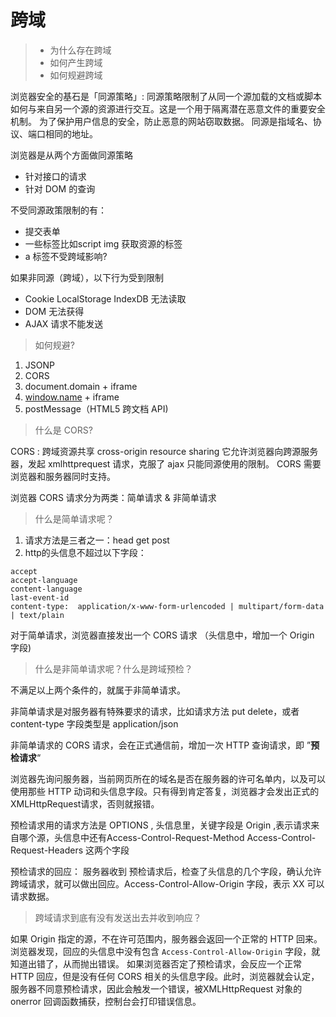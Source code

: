# 跨域
> - 为什么存在跨域
> - 如何产生跨域
> - 如何规避跨域

浏览器安全的基石是「同源策略」: 同源策略限制了从同一个源加载的文档或脚本如何与来自另一个源的资源进行交互。这是一个用于隔离潜在恶意文件的重要安全机制。
为了保护用户信息的安全，防止恶意的网站窃取数据。
同源是指域名、协议、端口相同的地址。

浏览器是从两个方面做同源策略
- 针对接口的请求
- 针对 DOM 的查询

不受同源政策限制的有：
- 提交表单
- 一些标签比如script img 获取资源的标签
-  a 标签不受跨域影响?

如果非同源（跨域），以下行为受到限制
- Cookie LocalStorage IndexDB 无法读取
- DOM 无法获得
- AJAX 请求不能发送

> 如何规避?

1. JSONP 
2. CORS
3. document.domain + iframe
4. [window.name](http://window.name) + iframe
5. postMessage（HTML5 跨文档 API)

> 什么是 CORS?

CORS : 跨域资源共享 cross-origin resource sharing
它允许浏览器向跨源服务器，发起 xmlhttprequest 请求，克服了 ajax 只能同源使用的限制。
CORS 需要浏览器和服务器同时支持。

浏览器 CORS 请求分为两类：简单请求 & 非简单请求

> 什么是简单请求呢？

1. 请求方法是三者之一：head get post
2. http的头信息不超过以下字段：
  ```
  accept 
  accept-language
  content-language 
  last-event-id 
  content-type:  application/x-www-form-urlencoded | multipart/form-data | text/plain
  ```

对于简单请求，浏览器直接发出一个 CORS 请求 （头信息中，增加一个 Origin 字段)

> 什么是非简单请求呢？什么是跨域预检？

不满足以上两个条件的，就属于非简单请求。

非简单请求是对服务器有特殊要求的请求，比如请求方法 put delete，或者content-type 字段类型是 application/json

非简单请求的 CORS 请求，会在正式通信前，增加一次 HTTP 查询请求，即 ”**预检请求**“

浏览器先询问服务器，当前网页所在的域名是否在服务器的许可名单内，以及可以使用那些 HTTP 动词和头信息字段。只有得到肯定答复，浏览器才会发出正式的 XMLHttpRequest请求，否则就报错。

预检请求用的请求方法是 OPTIONS , 头信息里，关键字段是 Origin ,表示请求来自哪个源，头信息中还有Access-Control-Request-Method Access-Control-Request-Headers 这两个字段

预检请求的回应：
服务器收到 预检请求后，检查了头信息的几个字段，确认允许跨域请求，就可以做出回应。Access-Control-Allow-Origin 字段，表示 XX 可以请求数据。

> 跨域请求到底有没有发送出去并收到响应？

如果 Origin 指定的源，不在许可范围内，服务器会返回一个正常的 HTTP 回来。浏览器发现，回应的头信息中没有包含 `Access-Control-Allow-Origin` 字段，就知道出错了，从而抛出错误。
如果浏览器否定了预检请求，会反应一个正常 HTTP 回应，但是没有任何 CORS 相关的头信息字段。此时，浏览器就会认定，服务器不同意预检请求，因此会触发一个错误，被XMLHttpRequest 对象的 onerror 回调函数捕获，控制台会打印错误信息。